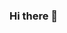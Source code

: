 ### Hi there 👋

<!--
**RichardCouture/RichardCouture** is a ✨ _special_ ✨ repository because its `README.md` (this file) appears on your GitHub profile.

Here are some ideas to get you started:

- 🔭 I’m currently working on computers science
- 🌱 I’m currently learning about computers
- 👯 I’m looking to collaborate on computers
- 🤔 I’m looking for help with computers
- 💬 Ask me about computers
- 📫 How to reach me: gmail
- 😄 Pronouns: Richard
- ⚡ Fun fact: I have a dog
- Im from the US
I live in jordan

